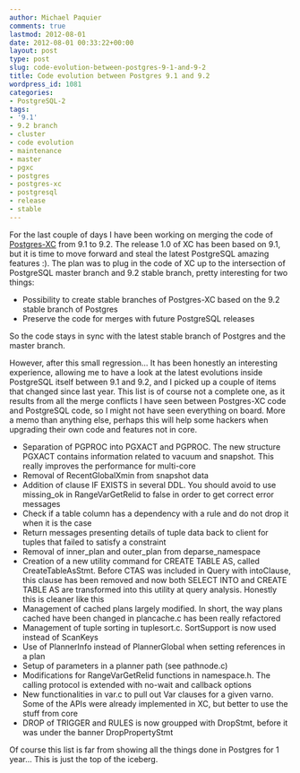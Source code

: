 ```yaml
---
author: Michael Paquier
comments: true
lastmod: 2012-08-01
date: 2012-08-01 00:33:22+00:00
layout: post
type: post
slug: code-evolution-between-postgres-9-1-and-9-2
title: Code evolution between Postgres 9.1 and 9.2
wordpress_id: 1081
categories:
- PostgreSQL-2
tags:
- '9.1'
- 9.2 branch
- cluster
- code evolution
- maintenance
- master
- pgxc
- postgres
- postgres-xc
- postgresql
- release
- stable
---
```


For the last couple of days I have been working on merging the code of [Postgres-XC](http://sourceforge.net/projects/postgres-xc/) from 9.1 to 9.2. The release 1.0 of XC has been based on 9.1, but it is time to move forward and steal the latest PostgreSQL amazing features :). The plan was to plug in the code of XC up to the intersection of PostgreSQL master branch and 9.2 stable branch, pretty interesting for two things:
	
  * Possibility to create stable branches of Postgres-XC based on the 9.2 stable branch of Postgres	
  * Preserve the code for merges with future PostgreSQL releases

So the code stays in sync with the latest stable branch of Postgres and the master branch.

However, after this small regression... It has been honestly an interesting experience, allowing me to have a look at the latest evolutions inside PostgreSQL itself between 9.1 and 9.2, and I picked up a couple of items that changed since last year. This list is of course not a complete one, as it results from all the merge conflicts I have seen between Postgres-XC code and PostgreSQL code, so I might not have seen everything on board. More a memo than anything else, perhaps this will help some hackers when upgrading their own code and features not in core.
	
  * Separation of PGPROC into PGXACT and PGPROC. The new structure PGXACT contains information related to vacuum and snapshot. This really improves the performance for multi-core
  * Removal of RecentGlobalXmin from snapshot data
  * Addition of clause IF EXISTS in several DDL. You should avoid to use missing\_ok in RangeVarGetRelid to false in order to get correct error messages
  * Check if a table column has a dependency with a rule and do not drop it when it is the case
  * Return messages presenting details of tuple data back to client for tuples that failed to satisfy a constraint
  * Removal of inner\_plan and outer\_plan from deparse\_namespace
  * Creation of a new utility command for CREATE TABLE AS, called CreateTableAsStmt. Before CTAS was included in Query with intoClause, this clause has been removed and now both SELECT INTO and CREATE TABLE AS are transformed into this utility at query analysis. Honestly this is cleaner like this
  * Management of cached plans largely modified. In short, the way plans cached have been changed in plancache.c has been really refactored
  * Management of tuple sorting in tuplesort.c. SortSupport is now used instead of ScanKeys
  * Use of PlannerInfo instead of PlannerGlobal when setting references in a plan
  * Setup of parameters in a planner path (see pathnode.c)
  * Modifications for RangeVarGetRelid functions in namespace.h. The calling protocol is extended with no-wait and callback options
  * New functionalities in var.c to pull out Var clauses for a given varno. Some of the APIs were already implemented in XC, but better to use the stuff from core
  * DROP of TRIGGER and RULES is now groupped with DropStmt, before it was under the banner DropPropertyStmt

Of course this list is far from showing all the things done in Postgres for 1 year... This is just the top of the iceberg.
